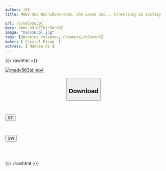 ```yaml
---
author: j91
title: MADV-563 Bachiboko-chan. She Loves Sex... Convulsing In Ecstasy!! Ai, A Fair-skinned, Sensitive, Squirting Girl From The Countryside. "I Love It When It's Inserted Deep Inside..." She Begs For A Hard Pounding As She Shakes Her Hips!! I Fucked This Screaming, Peeing, Explosively Cumming M Girl Until She Was Completely Exhausted!! Ai Nonose

url: /v/madv563pl
date: 0000-09-07T01:50:00Z
image: "madv563pl.jpg"
tags: [Upcoming releases, Creampie,Solowork]
maker: [ Crystal Eizou  ]
actress: [ Nonose Ai ]
---
```



{{< rawhtml >}}

<div class="video" data-videoid="pending_link_2.html">
    <a href="javascript:;">
        <img src="/v/madv563pl/madv563pl.jpg" width="WIDTH" height="HEIGHT" alt="madv563pl.mp4" loading="lazy">
    </a>
</div>

<script type="text/javascript" src="https://j91.asia/asset/on-demand-pend.js"></script>

<br>
  <link rel="stylesheet" href="https://j91.asia/asset/bs5.css">
  
  <center>
  <button class="btn btn-primary" type="button" data-bs-toggle="collapse" data-bs-target=".multi-collapse" aria-expanded="false" aria-controls="multiCollapseExample1 multiCollapseExample2"><h2>Download</h2></button></center>
</p>
<div class="row">
  <div class="col">
    <div class="collapse multi-collapse" id="multiCollapseExample1">
      <div class="card card-body">
	      	      <br>
<div class="buttons">  
<p><a href="https://j91.asia/pending_link_2.html" target="_blank"><button class="btn-hover color-3"><i class="fa fa-download"></i> ST</button></a></p></div>
    </div>
  </div>
</div>
  <div class="col">
    <div class="collapse multi-collapse" id="multiCollapseExample2">
      <div class="card card-body">
	      <br>
<div class="buttons">
<p><a href="https://j91.asia/pending_link_2.html" target="_blank"><button class="btn-hover color-2"><i class="fa fa-download"></i> SW</button></a></p></div>
<br><br>
      </div>
    </div>
  </div>
</div>

{{< /rawhtml >}}